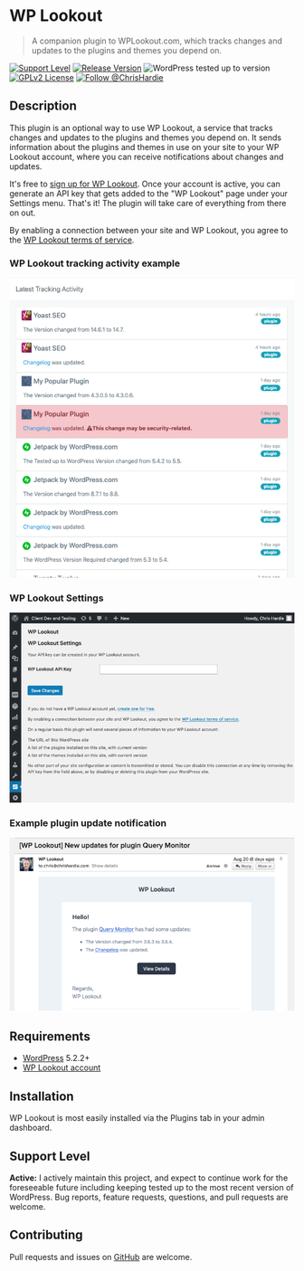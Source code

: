 # WP Lookout

> A companion plugin to WPLookout.com, which tracks changes and updates to the plugins and themes you depend on.

[![Support Level](https://img.shields.io/badge/support-active-green.svg)](#support-level) [![Release Version](https://img.shields.io/github/tag/ChrisHardie/wp-lookout.svg?label=release)](https://github.com/ChrisHardie/wp-lookout/releases/latest) ![WordPress tested up to version](https://img.shields.io/wordpress/plugin/tested/wp-lookout) [![GPLv2 License](https://img.shields.io/github/license/ChrisHardie/wp-lookout.svg)](https://github.com/ChrisHardie/wp-lookout/blob/master/LICENSE.txt) [![Follow @ChrisHardie](https://img.shields.io/twitter/follow/ChrisHardie?style=social)](https://twitter.com/ChrisHardie)

## Description

This plugin is an optional way to use WP Lookout, a service that tracks changes and updates to the plugins and themes you depend on. It sends information about the plugins and themes in use on your site to your WP Lookout account, where you can receive notifications about changes and updates.

It's free to [sign up for WP Lookout](https://app.wplookout.com/register). Once your account is active, you can generate an API key that gets added to the "WP Lookout" page under your Settings menu. That's it! The plugin will take care of everything from there on out.

By enabling a connection between your site and WP Lookout, you agree to the [WP Lookout terms of service](https://wplookout.com/terms-and-conditions/).

### WP Lookout tracking activity example

![WP Lookout tracking activity example](.wordpress-org/screenshot-1.png)

### WP Lookout Settings

![WP Lookout Settings](.wordpress-org/screenshot-2.png)

### Example plugin update notification

![Example plugin update notification](.wordpress-org/screenshot-3.png)


## Requirements

* [WordPress](http://wordpress.org) 5.2.2+
* [WP Lookout account](https://wplookout.com/)

## Installation

WP Lookout is most easily installed via the Plugins tab in your admin dashboard.

## Support Level

**Active:** I actively maintain this project, and expect to continue work for the foreseeable future including keeping tested up to the most recent version of WordPress. Bug reports, feature requests, questions, and pull requests are welcome.

## Contributing

Pull requests and issues on [GitHub](https://github.com/ChrisHardie/wp-lookout) are welcome.
